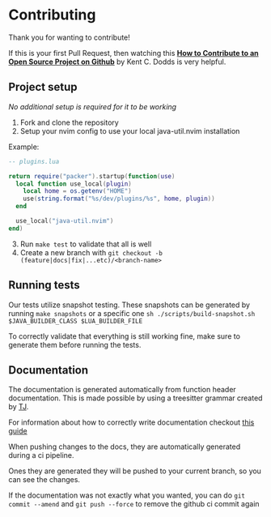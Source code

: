 # Contributing

Thank you for wanting to contribute!

If this is your first Pull Request, then watching this
[**How to Contribute to an Open Source Project on Github**](https://egghead.io/courses/how-to-contribute-to-an-open-source-project-on-github)
by Kent C. Dodds is very helpful.

## Project setup

_No additional setup is required for it to be working_

1. Fork and clone the repository
2. Setup your nvim config to use your local java-util.nvim installation

Example:

```lua
-- plugins.lua

return require("packer").startup(function(use)
  local function use_local(plugin)
    local home = os.getenv("HOME")
    use(string.format("%s/dev/plugins/%s", home, plugin))
  end

  use_local("java-util.nvim")
end)
```

3. Run `make test` to validate that all is well
4. Create a new branch with `git checkout -b (feature|docs|fix|...etc)/<branch-name>`

## Running tests

Our tests utilize snapshot testing. These snapshots can be generated by running `make snapshots` or a specific one `sh ./scripts/build-snapshot.sh $JAVA_BUILDER_CLASS $LUA_BUILDER_FILE`

To correctly validate that everything is still working fine, make sure to generate them before running the tests.

## Documentation

The documentation is generated automatically from function header documentation. This is made possible by using a treesitter grammar created by [TJ](https://github.com/tjdevries).

For information about how to correctly write documentation checkout [this guide](https://github.com/tjdevries/tree-sitter-lua/blob/master/HOWTO.md)

When pushing changes to the docs, they are automatically generated during a ci pipeline.

Ones they are generated they will be pushed to your current branch, so you can see the changes.

If the documentation was not exactly what you wanted, you can do `git commit --amend` and `git push --force` to remove the github ci commit again
